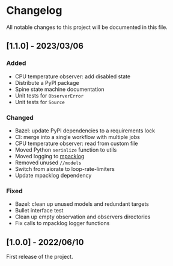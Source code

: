# Changelog

All notable changes to this project will be documented in this file.

## [1.1.0] - 2023/03/06

### Added

- CPU temperature observer: add disabled state
- Distribute a PyPI package
- Spine state machine documentation
- Unit tests for ``ObserverError``
- Unit tests for ``Source``

### Changed

- Bazel: update PyPI dependencies to a requirements lock
- CI: merge into a single workflow with multiple jobs
- CPU temperature observer: read from custom file
- Moved Python `serialize` function to utils
- Moved logging to [mpacklog](https://github.com/stephane-caron/mpacklog/)
- Removed unused ``//models``
- Switch from aiorate to loop-rate-limiters
- Update mpacklog dependency

### Fixed

- Bazel: clean up unused models and redundant targets
- Bullet interface test
- Clean up empty observation and observers directories
- Fix calls to mpacklog logger functions

## [1.0.0] - 2022/06/10

First release of the project.

